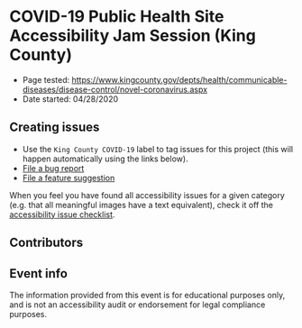 # COVID-19 Public Health Site Accessibility Jam Session (King County)

- Page tested: https://www.kingcounty.gov/depts/health/communicable-diseases/disease-control/novel-coronavirus.aspx
- Date started: 04/28/2020

## Creating issues

- Use the `King County COVID-19` label to tag issues for this project (this will happen automatically using the links below).
- [File a bug report](https://github.com/a11ySea/testing/issues/new?assignees=&labels=bug,King+County+COVID-19&template=bug_report.md&title=King+County+COVID19+-+Bug%3A+[Bug+title])
- [File a feature suggestion](https://github.com/a11ySea/testing/issues/new?assignees=&labels=feature,King+County+COVID-19&template=feature.md&title=King+County+COVID19+-+Feature%3A+%5Bfeature%5D)

When you feel you have found all accessibility issues for a given category (e.g. that all meaningful images have a text equivalent), check it off the [accessibility issue checklist](checklist.md).

## Contributors

<!-- A list of everyone who joined the jam! -->

## Event info

The information provided from this event is for educational purposes only, and is not an accessibility audit or endorsement for legal compliance purposes.

